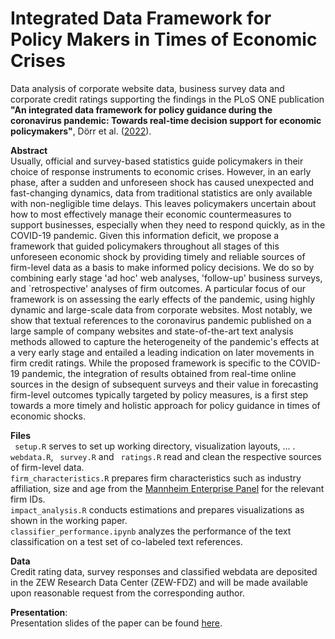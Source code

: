 # Integrated Data Framework for Policy Makers in Times of Economic Crises
Data analysis of corporate website data, business survey data and corporate credit ratings supporting the findings in the PLoS ONE publication **"An integrated data framework for policy guidance during the coronavirus pandemic: Towards real-time decision support for economic policymakers"**, Dörr et al. ([2022](https://doi.org/10.1371/journal.pone.0263898)).

**Abstract**<br/>
Usually, official and survey-based statistics guide policymakers in their choice of response instruments to economic crises. However, in an early phase, after a sudden and unforeseen shock has caused unexpected and fast-changing dynamics, data from traditional statistics are only available with non-negligible time delays. This leaves policymakers uncertain about how to most effectively manage their economic countermeasures to support businesses, especially when they need to respond quickly, as in the COVID-19 pandemic. Given this information deficit, we propose a framework that guided policymakers throughout all stages of this unforeseen economic shock by providing timely and reliable sources of firm-level data as a basis to make informed policy decisions. We do so by combining early stage 'ad hoc' web analyses, 'follow-up' business surveys, and `retrospective' analyses of firm outcomes. A particular focus of our framework is on assessing the early effects of the pandemic, using highly dynamic and large-scale data from corporate websites. Most notably, we show that textual references to the coronavirus pandemic published on a large sample of company websites and state-of-the-art text analysis methods allowed to capture the heterogeneity of the pandemic's effects at a very early stage and entailed a leading indication on later movements in firm credit ratings. While the proposed framework is specific to the COVID-19 pandemic, the integration of results obtained from real-time online sources in the design of subsequent surveys and their value in forecasting firm-level outcomes typically targeted by policy measures, is a first step towards a more timely and holistic approach for policy guidance in times of economic shocks.

**Files**<br/>
<code> setup.R</code> serves to set up working directory, visualization layouts, ... .
<code> webdata.R</code>, <code> survey.R</code> and <code> ratings.R</code> read and clean the respective sources of firm-level data. 
<code> firm_characteristics.R</code> prepares firm characteristics such as industry affiliation, size and age from the [Mannheim Enterprise Panel](https://www.zew.de/en/research-at-zew/the-mannheim-enterprise-panel) for the relevant firm IDs.
<code> impact_analysis.R</code> conducts estimations and prepares visualizations as shown in the working paper.
<code> classifier_performance.ipynb</code> analyzes the performance of the text classification on a test set of co-labeled text references.

**Data**<br/>
Credit rating data, survey responses and classified webdata are deposited in the ZEW Research Data Center (ZEW-FDZ) and will be made available upon reasonable request from the corresponding author.

**Presentation**:<br/>
Presentation slides of the paper can be found [here](https://raw.githack.com/julienOlivier3/insolvencygap/main/pres.pdf).
